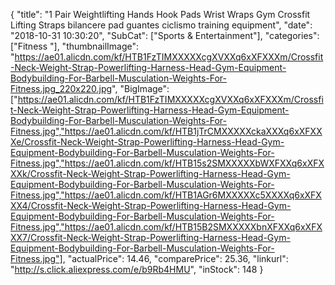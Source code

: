 {
	"title": "1 Pair Weightlifting Hands Hook Pads Wrist Wraps Gym Crossfit Lifting Straps bilancere pad guantes ciclismo training equipment",
	"date": "2018-10-31 10:30:20",
	"SubCat": ["Sports & Entertainment"],
	"categories": ["Fitness "],
	"thumbnailImage": "https://ae01.alicdn.com/kf/HTB1FzTIMXXXXXcgXVXXq6xXFXXXm/Crossfit-Neck-Weight-Strap-Powerlifting-Harness-Head-Gym-Equipment-Bodybuilding-For-Barbell-Musculation-Weights-For-Fitness.jpg_220x220.jpg",
	"BigImage": ["https://ae01.alicdn.com/kf/HTB1FzTIMXXXXXcgXVXXq6xXFXXXm/Crossfit-Neck-Weight-Strap-Powerlifting-Harness-Head-Gym-Equipment-Bodybuilding-For-Barbell-Musculation-Weights-For-Fitness.jpg","https://ae01.alicdn.com/kf/HTB1jTrCMXXXXXckaXXXq6xXFXXXe/Crossfit-Neck-Weight-Strap-Powerlifting-Harness-Head-Gym-Equipment-Bodybuilding-For-Barbell-Musculation-Weights-For-Fitness.jpg","https://ae01.alicdn.com/kf/HTB15s2SMXXXXXbWXFXXq6xXFXXXk/Crossfit-Neck-Weight-Strap-Powerlifting-Harness-Head-Gym-Equipment-Bodybuilding-For-Barbell-Musculation-Weights-For-Fitness.jpg","https://ae01.alicdn.com/kf/HTB1AGr6MXXXXXc5XXXXq6xXFXXX4/Crossfit-Neck-Weight-Strap-Powerlifting-Harness-Head-Gym-Equipment-Bodybuilding-For-Barbell-Musculation-Weights-For-Fitness.jpg","https://ae01.alicdn.com/kf/HTB15B2SMXXXXXbnXFXXq6xXFXXX7/Crossfit-Neck-Weight-Strap-Powerlifting-Harness-Head-Gym-Equipment-Bodybuilding-For-Barbell-Musculation-Weights-For-Fitness.jpg"],
	"actualPrice": 14.46,
	"comparePrice": 25.36,
	"linkurl": "http://s.click.aliexpress.com/e/b9Rb4HMU",
	"inStock": 148
}

